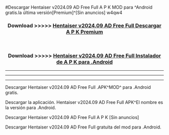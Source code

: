 #Descargar Hentaiser v2024.09 AD Free Full  A P K MOD para ^Android gratis.la última versión[Premium]^[Sin anuncios] w4qw4



<div align="center">
<h3>Download >>>>> <a href="https://es-web.web.app/?es= Hentaiser v2024.09 AD Free Full ">Hentaiser v2024.09 AD Free Full  Descargar A P K Premium</a></h3><br>

<h3>Download >>>>> <a href="https://es-web.web.app/?es= Hentaiser v2024.09 AD Free Full ">Hentaiser v2024.09 AD Free Full  Instalador de A P K para .Android</a></h3>
</div>


----------------------------------------------------------

----------------------------------------------------------

----------------------------------------------------------

Descargar Hentaiser v2024.09 AD Free Full  .APK^MOD^ para .Android gratis.

Descargar la aplicación. Hentaiser v2024.09 AD Free Full  APK^El nombre es la versión para .Android.

Descargar Hentaiser v2024.09 AD Free Full  A P K [Sin anuncios]

Descargar Hentaiser v2024.09 AD Free Full  gratuita del mod para .Android.